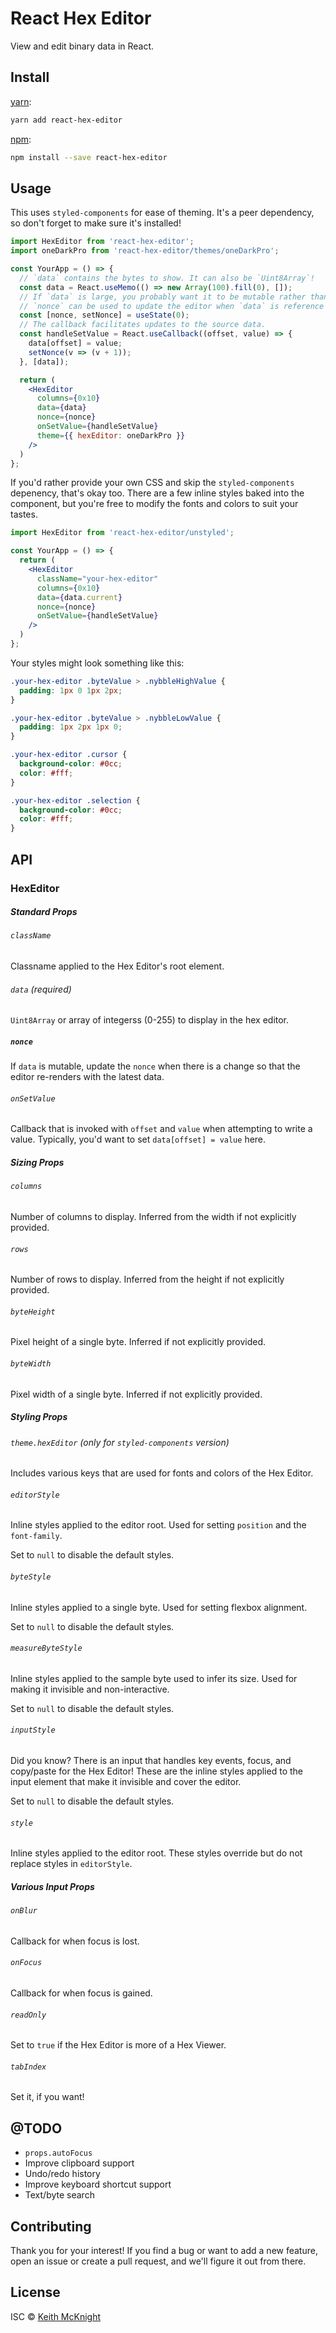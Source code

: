 # React Hex Editor

View and edit binary data in React.

## Install

[yarn][]:

```bash
yarn add react-hex-editor
```

[npm][]:

```bash
npm install --save react-hex-editor
```


## Usage

This uses `styled-components` for ease of theming. It's a peer dependency, so don't forget to make
sure it's installed!

```jsx
import HexEditor from 'react-hex-editor';
import oneDarkPro from 'react-hex-editor/themes/oneDarkPro';

const YourApp = () => {
  // `data` contains the bytes to show. It can also be `Uint8Array`!
  const data = React.useMemo(() => new Array(100).fill(0), []);
  // If `data` is large, you probably want it to be mutable rather than cloning it over and over.
  // `nonce` can be used to update the editor when `data` is reference that does not change.
  const [nonce, setNonce] = useState(0);
  // The callback facilitates updates to the source data.
  const handleSetValue = React.useCallback((offset, value) => {
    data[offset] = value;
    setNonce(v => (v + 1));
  }, [data]);

  return (
    <HexEditor
      columns={0x10}
      data={data}
      nonce={nonce}
      onSetValue={handleSetValue}
      theme={{ hexEditor: oneDarkPro }}
    />
  )
};
```

If you'd rather provide your own CSS and skip the `styled-components` depenency, that's okay too.
There are a few inline styles baked into the component, but you're free to modify the fonts and
colors to suit your tastes.

```jsx
import HexEditor from 'react-hex-editor/unstyled';

const YourApp = () => {
  return (
    <HexEditor
      className="your-hex-editor"
      columns={0x10}
      data={data.current}
      nonce={nonce}
      onSetValue={handleSetValue}
    />
  )
};
```

Your styles might look something like this:

```css
.your-hex-editor .byteValue > .nybbleHighValue {
  padding: 1px 0 1px 2px;
}

.your-hex-editor .byteValue > .nybbleLowValue {
  padding: 1px 2px 1px 0;
}

.your-hex-editor .cursor {
  background-color: #0cc;
  color: #fff;
}

.your-hex-editor .selection {
  background-color: #0cc;
  color: #fff;
}
```


## API

### HexEditor

##### Standard Props

###### `className`

Classname applied to the Hex Editor's root element.

###### `data` (required)

`Uint8Array` or array of integerss (0-255) to display in the hex editor.

##### `nonce`

If `data` is mutable, update the `nonce` when there is a change so that the editor re-renders
with the latest data.

###### `onSetValue`

Callback that is invoked with `offset` and `value` when attempting to write a value. Typically,
you'd want to set `data[offset] = value` here.


##### Sizing Props

###### `columns`

Number of columns to display. Inferred from the width if not explicitly provided.

###### `rows`

Number of rows to display. Inferred from the height if not explicitly provided.

###### `byteHeight`

Pixel height of a single byte. Inferred if not explicitly provided.

###### `byteWidth`

Pixel width of a single byte. Inferred if not explicitly provided.


##### Styling Props

###### `theme.hexEditor` (only for `styled-components` version)

Includes various keys that are used for fonts and colors of the Hex Editor.

###### `editorStyle`

Inline styles applied to the editor root. Used for setting `position` and the `font-family`.

Set to `null` to disable the default styles.

###### `byteStyle`

Inline styles applied to a single byte. Used for setting flexbox alignment.

Set to `null` to disable the default styles.

###### `measureByteStyle`

Inline styles applied to the sample byte used to infer its size. Used for making it invisible and non-interactive.

Set to `null` to disable the default styles.

###### `inputStyle`

Did you know? There is an input that handles key events, focus, and copy/paste for the Hex Editor!
These are the inline styles applied to the input element that make it invisible and cover the editor.

Set to `null` to disable the default styles.

###### `style`

Inline styles applied to the editor root. These styles override but do not replace styles in `editorStyle`.


##### Various Input Props

###### `onBlur`

Callback for when focus is lost.

###### `onFocus`

Callback for when focus is gained.

###### `readOnly`

Set to `true` if the Hex Editor is more of a Hex Viewer.

###### `tabIndex`

Set it, if you want!


## @TODO

- `props.autoFocus`
- Improve clipboard support
- Undo/redo history
- Improve keyboard shortcut support
- Text/byte search


## Contributing

Thank you for your interest! If you find a bug or want to add a new feature, open an issue or create
a pull request, and we'll figure it out from there.


## License

ISC © [Keith McKnight](https://github.com/kmck)

[yarn]: https://yarnpkg.com/lang/en/docs/install

[npm]: https://docs.npmjs.com/cli/install